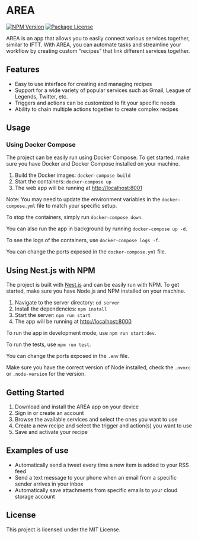# AREA

<a href="https://www.npmjs.com/~nestjscore" target="_blank"><img src="https://img.shields.io/npm/v/@nestjs/core.svg" alt="NPM Version" /></a>
<a href="https://www.npmjs.com/~nestjscore" target="_blank"><img src="https://img.shields.io/npm/l/@nestjs/core.svg" alt="Package License" /></a>

AREA is an app that allows you to easily connect various services together, similar to IFTT. With AREA, you can automate tasks and streamline your workflow by creating custom "recipes" that link different services together.

## Features

-   Easy to use interface for creating and managing recipes
-   Support for a wide variety of popular services such as Gmail, League of Legends, Twitter, etc.
-   Triggers and actions can be customized to fit your specific needs
-   Ability to chain multiple actions together to create complex recipes

## Usage

### Using Docker Compose

The project can be easily run using Docker Compose. To get started, make sure you have Docker and Docker Compose installed on your machine.

1.  Build the Docker images: `docker-compose build`
2.  Start the containers: `docker-compose up`
3.  The web app will be running at [http://localhost:8001](http://localhost:8001/)

Note: You may need to update the environment variables in the `docker-compose.yml` file to match your specific setup.

To stop the containers, simply run `docker-compose down`.

You can also run the app in background by running `docker-compose up -d`.

To see the logs of the containers, use `docker-compose logs -f`.

You can change the ports exposed in the `docker-compose.yml` file.

## Using Nest.js with NPM

The project is built with [Nest.js](https://nestjs.com/) and can be easily run with NPM. To get started, make sure you have Node.js and NPM installed on your machine.

1.  Navigate to the server directory: `cd server`
3.  Install the dependencies: `npm install`
4.  Start the server: `npm run start`
5.  The app will be running at [http://localhost:8000](http://localhost:8000/)

To run the app in development mode, use `npm run start:dev`.

To run the tests, use `npm run test`.

You can change the ports exposed in the `.env` file.

Make sure you have the correct version of Node installed, check the `.nvmrc` or `.node-version` for the version.

## Getting Started

1.  Download and install the AREA app on your device
2.  Sign in or create an account
3.  Browse the available services and select the ones you want to use
4.  Create a new recipe and select the trigger and action(s) you want to use
5.  Save and activate your recipe

## Examples of use

-   Automatically send a tweet every time a new item is added to your RSS feed
-   Send a text message to your phone when an email from a specific sender arrives in your inbox
-   Automatically save attachments from specific emails to your cloud storage account

## License

This project is licensed under the MIT License.
